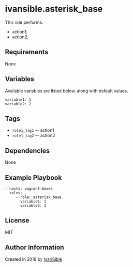 # ivansible.asterisk_base

This role performs:
 - action1;
 - action2;


## Requirements

None


## Variables

Available variables are listed below, along with default values.

    variable1: 1
    variable2: 2


## Tags

- `role1_tag1` -- action1
- `role1_tag2` -- action2


## Dependencies

None


## Example Playbook

    - hosts: vagrant-boxes
      roles:
         - role: asterisk_base
           variable1: 1
           variable2: 2


## License

MIT

## Author Information

Created in 2018 by [IvanSible](https://github.com/ivansible)
